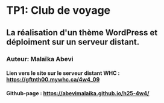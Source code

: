 # TP1: Club de voyage
## La réalisation d'un thème WordPress et déploiment sur un serveur distant. 
### Auteur: Malaïka Abevi
#### Lien vers le site sur le serveur distant WHC : https://gftnth00.mywhc.ca/4w4_09
#### Github-page : https://abevimalaika.github.io/h25-4w4/